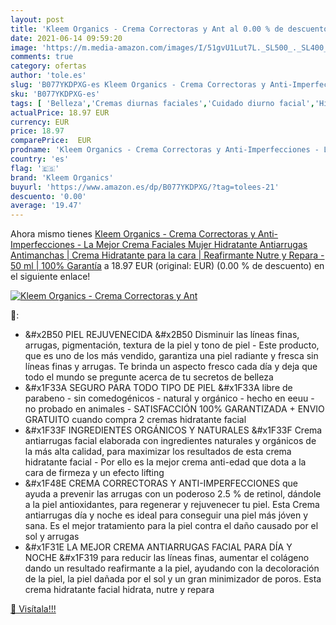 ```yaml
---
layout: post
title: 'Kleem Organics - Crema Correctoras y Ant al 0.00 % de descuento'
date: 2021-06-14 09:59:20
image: 'https://m.media-amazon.com/images/I/51gvU1Lut7L._SL500_._SL400_.jpg'
comments: true
category: ofertas
author: 'tole.es'
slug: 'B077YKDPXG-es Kleem Organics - Crema Correctoras y Anti-Imperfecciones -...'
sku: 'B077YKDPXG-es'
tags: [ 'Belleza','Cremas diurnas faciales','Cuidado diurno facial','Hidratantes faciales','Maquillaje','Maquillaje facial','Productos para el cuidado de la cara','Productos para el cuidado de la piel','crema','hidratante','kleem organics', ]
actualPrice: 18.97 EUR
currency: EUR
price: 18.97
comparePrice:  EUR
prodname: 'Kleem Organics - Crema Correctoras y Anti-Imperfecciones - La Mejor Crema Faciales Mujer Hidratante  Antiarrugas  Antimanchas | Crema Hidratante para la cara | Reafirmante  Nutre y Repara - 50 ml | 100% Garantía'
country: 'es'
flag: '🇪🇸'
brand: 'Kleem Organics'
buyurl: 'https://www.amazon.es/dp/B077YKDPXG/?tag=tolees-21'
descuento: '0.00'
average: '19.47'
---
```


Ahora mismo tienes [Kleem Organics - Crema Correctoras y Anti-Imperfecciones - La Mejor Crema Faciales Mujer Hidratante  Antiarrugas  Antimanchas | Crema Hidratante para la cara | Reafirmante  Nutre y Repara - 50 ml | 100% Garantía](https://www.amazon.es/dp/B077YKDPXG/?tag=tolees-21) a 18.97 EUR (original:  EUR) (0.00 %  de descuento) en el siguiente enlace!

[![Kleem Organics - Crema Correctoras y Ant](https://m.media-amazon.com/images/I/51gvU1Lut7L._SL500_._SL400_.jpg)](https://www.amazon.es/dp/B077YKDPXG/?tag=tolees-21)

🔎:

- &#x2B50 PIEL REJUVENECIDA &#x2B50 Disminuir las líneas finas, arrugas, pigmentación, textura de la piel y tono de piel - Este producto, que es uno de los más vendido, garantiza una piel radiante y fresca sin líneas finas y arrugas. Te brinda un aspecto fresco cada día y deja que todo el mundo se pregunte acerca de tu secretos de belleza
- &#x1F33A SEGURO PARA TODO TIPO DE PIEL &#x1F33A libre de parabeno - sin comedogénicos - natural y orgánico - hecho en eeuu - no probado en animales - SATISFACCIÓN 100% GARANTIZADA + ENVIO GRATUITO cuando compra 2 cremas hidratante facial
- &#x1F33F INGREDIENTES ORGÁNICOS Y NATURALES &#x1F33F Crema antiarrugas facial elaborada con ingredientes naturales y orgánicos de la más alta calidad, para maximizar los resultados de esta crema hidratante facial - Por ello es la mejor crema anti-edad que dota a la cara de firmeza y un efecto lifting
- &#x1F48E CREMA CORRECTORAS Y ANTI-IMPERFECCIONES que ayuda a prevenir las arrugas con un poderoso 2.5 % de retinol, dándole a la piel antioxidantes, para regenerar y rejuvenecer tu piel. Esta Crema antiarrugas día y noche es ideal para conseguir una piel más jóven y sana. Es el mejor tratamiento para la piel contra el daño causado por el sol y arrugas
- &#x1F31E LA MEJOR CREMA ANTIARRUGAS FACIAL PARA DÍA Y NOCHE &#x1F319 para reducir las líneas finas, aumentar el colágeno dando un resultado reafirmante a la piel, ayudando con la decoloración de la piel, la piel dañada por el sol y un gran minimizador de poros. Esta crema hidratante facial hidrata, nutre y repara

[🛒 Visítala!!!](https://www.amazon.es/dp/B077YKDPXG/?tag=tolees-21)
